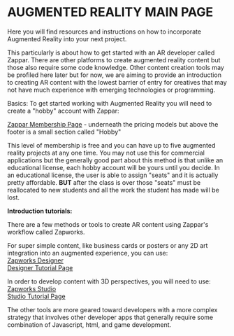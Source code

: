 # AUGMENTED REALITY MAIN PAGE

Here you will find resources and instructions on how to incorporate Augmented Reality into your next project. 

This particularly is about how to get started with an AR developer called Zappar. There are other platforms to create augmented reality content but those also require some code knowledge. Other content creation tools may be profiled here later but for now, we are aiming to provide an introduction to creating AR content with the lowest barrier of entry for creatives that may not have much experience with emerging technologies or programming.

Basics:
To get started working with Augmented Reality you will need to create a "hobby" account with Zappar:

[Zappar Membership Page](https://zap.works/pricing/) - underneath the pricing models but above the footer is a small section called "Hobby"

This level of membership is free and you can have up to five augmented reality projects at any one time. You may not use this for commercial applications but the generally good part about this method is that unlike an educational license, each hobby account will be yours until you decide. In an educational license, the user is able to assign "seats" and it is actually pretty affordable. **BUT** after the class is over those "seats" must be reallocated to new students and all the work the student has made will be lost. 

**Introduction tutorials:**

There are a few methods or tools to create AR content using Zappar's workflow called Zapworks. 

For super simple content, like business cards or posters or any 2D art integration into an augmented experience, you can use:\
[Zapworks Designer](https://docs.zap.works/designer/getting-started/)\
[Designer Tutorial Page](https://docs.zap.works/designer/tutorials/)

In order to develop content with 3D perspectives, you will need to use:\
[Zapworks Studio](https://docs.zap.works/studio/getting-started/)\
[Studio Tutorial Page](https://docs.zap.works/studio/tutorials/)

The other tools are more geared toward developers with a more complex strategy that involves other developer apps that generally require some combination of Javascript, html, and game development.

